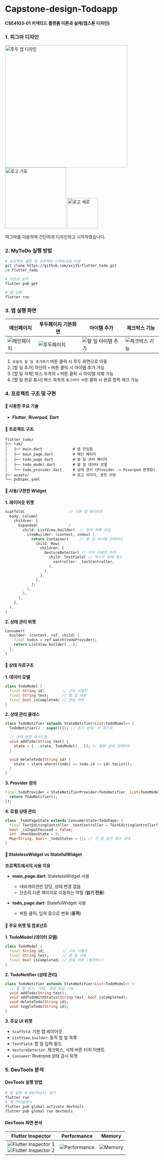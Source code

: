 # Capstone-design-Todoapp

**CSE4103-01 커넥티드 플랫폼 이론과 실제(캡스톤 디자인)**

### 1. 피그마 디자인

<img src="readme_assets/todo_figma.png" width="400" alt="투두 앱 디자인">
<img src="readme_assets/logo(long).png" width="200" alt="로고 가로">
<img src="readme_assets/logo(short).png" width="100" alt="로고 세로">

피그마를 이용하여 간단하게 디자인하고 시작하였습니다.

### 2. MyToDo 실행 방법

```bash
# 프로젝트 클론 및 프로젝트 디렉토리로 이동
git clone https://github.com/xxj15/flutter_todo.git
cd flutter_todo

# 의존성 설치
flutter pub get

# 앱 실행
flutter run
```

### 3. 앱 실행 화면

| 메인페이지                                | 투두페이지 기본화면                       | 아이템 추가                                       | 체크박스 기능                                 |
| ----------------------------------------- | ----------------------------------------- | ------------------------------------------------- | --------------------------------------------- |
| ![메인페이지](readme_assets/mainpage.png) | ![투두페이지](readme_assets/todopage.png) | ![할 일 아이템 추가](readme_assets/todopage2.png) | ![체크박스 기능](readme_assets/todopage3.png) |

1. `오늘의 할 일 추가하기` 버튼 클릭 시 투두 화면으로 이동
2. [할 일 추가] 하단의 `+` 버튼 클릭 시 아이템 추가 가능
3. [할 일 삭제] 박스 우측의 `x` 버튼 클릭 시 아이템 삭제 가능
4. [할 일 완료 표시] 박스 좌측의 `동그라미 버튼` 클릭 시 완료 항목 체크 가능

### 4. 프로젝트 구조 및 구현

#### 📍 사용한 주요 기술

- **Flutter**, **Riverpod**, **Dart**

#### 📍 프로젝트 구조

```
flutter_todo/
├── lib/
│   ├── main.dart              # 앱 진입점
│   ├── main_page.dart         # 메인 페이지
│   ├── todo_page.dart         # 할 일 관리 페이지
│   ├── todo_model.dart        # 할 일 데이터 모델
│   └── todo_provider.dart     # 상태 관리 (Provider -> Riverpod 변경함)
├── assets/                    # 로고 이미지, 폰트 저장
└── pubspec.yaml
```

#### 📍 사용/구현한 Widget

**1. 레이아웃 위젯**

```dart
Scaffold(                    // 기본 앱 레이아웃
  body: Column(
    children: [
      Expanded(              /
        child: ListView.builder(  // 동적 목록 생성
          itemBuilder: (context, index) {
            return Container(     // 할 일 아이템 컨테이너
              child: Row(
                children: [
                  GestureDetector( // 터치 이벤트 처리
                    child: TextField( // 텍스트 입력 필드
                      controller: _textController,
                    ),
                  ),
                ],
              ),
            );
          },
        ),
      ),
    ],
  ),
)
```

**2. 상태 관리 위젯**

```dart
Consumer(
  builder: (context, ref, child) {
    final todos = ref.watch(todoProvider);
    return ListView.builder(...);
  },
)
```

#### 📍 상태 자료구조

**1. 데이터 모델**

```dart
class TodoModel {
  final String id;        // 고유 식별자
  final String text;      // 할 일 내용
  final bool isCompleted; // 완료 여부
}
```

**2. 상태 관리 클래스**

```dart
class TodoNotifier extends StateNotifier<List<TodoModel>> {
  TodoNotifier() : super([]); // 초기 상태: 빈 리스트

  // 상태 변경 메서드들
  void addTodo(String text) {
    state = [...state, TodoModel(...)]; // 불변 상태 업데이트
  }

  void deleteTodo(String id) {
    state = state.where((todo) => todo.id != id).toList();
  }
}
```

**3. Provider 정의**

```dart
final todoProvider = StateNotifierProvider<TodoNotifier, List<TodoModel>>((ref) {
  return TodoNotifier();
});
```

**4. 로컬 상태 관리**

```dart
class _TodoPageState extends ConsumerState<TodoPage> {
  final TextEditingController _textController = TextEditingController();
  bool _isInputFocused = false;
  int _checkboxState = 0;
  Map<String, bool> _todoStates = {}; // 각 할 일의 체크 상태
}
```

#### 📍 StatelessWidget vs StatefulWidget

**프로젝트에서의 사용 이유**

- **main_page.dart**: StatelessWidget 사용

  - 네비게이션만 담당, 상태 변경 없음
  - 단순히 다른 페이지로 이동하는 역할 (**읽기 전용**)

- **todo_page.dart**: StatefulWidget 사용
  - 버튼 클릭, 입력 등으로 변화 (**동적**)

#### 📍 주요 위젯 및 컴포넌트

**1. TodoModel (데이터 모델)**

```dart
class TodoModel {
  final String id;        // 고유 식별자
  final String text;      // 할 일 내용
  final bool isCompleted; // 완료 여부 (체크박스)
}
```

**2. TodoNotifier (상태 관리)**

```dart
class TodoNotifier extends StateNotifier<List<TodoModel>> {
  // 할 일 추가, 삭제, 완료 토글 기능
  void addTodo(String text);
  void addTodoWithStatus(String text, bool isCompleted);
  void deleteTodo(String id);
  void toggleTodo(String id);
}
```

**3. 주요 UI 위젯**

- `Scaffold`: 기본 앱 레이아웃
- `ListView.builder`: 동적 할 일 목록
- `TextField`: 할 일 입력 필드
- `GestureDetector`: 체크박스, 삭제 버튼 터치 이벤트
- `Consumer`: Riverpod 상태 감시 위젯

### 5. DevTools 분석

#### DevTools 실행 방법

```bash
# 앱 실행 후 DevTools 열기
flutter run
# 새 터미널에서
flutter pub global activate devtools
flutter pub global run devtools
```

#### DevTools 화면 분석

| Flutter Inspector                                                                                                            | Performance                                   | Memory                              |
| ---------------------------------------------------------------------------------------------------------------------------- | --------------------------------------------- | ----------------------------------- |
| ![Flutter Inspector 1](readme_assets/flutter_inspector1.png)<br>![Flutter Inspector 2](readme_assets/flutter_inspector2.png) | ![Performance](readme_assets/performance.png) | ![Memory](readme_assets/memory.png) |
